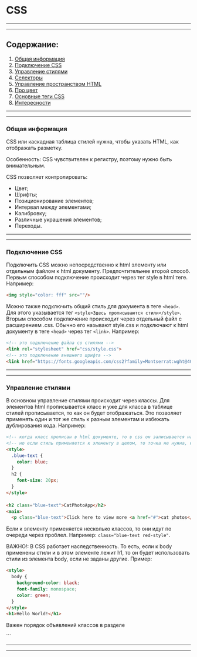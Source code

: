 <h1><b>CSS</b></h1>

<hr />
<hr />

<h2>Содержание:</h2>
<ol>
  <li><a href="https://github.com/sanikitin/Notes_on_CSS#%D0%BE%D0%B1%D1%89%D0%B0%D1%8F-%D0%B8%D0%BD%D1%84%D0%BE%D1%80%D0%BC%D0%B0%D1%86%D0%B8%D1%8F">Общая информация</a></li>
  <li><a href="https://github.com/sanikitin/Notes_on_CSS#%D0%BF%D0%BE%D0%B4%D0%BA%D0%BB%D1%8E%D1%87%D0%B5%D0%BD%D0%B8%D0%B5-css">Подключение CSS</a></li>
  <li><a href="https://github.com/sanikitin/Notes_on_CSS#%D1%83%D0%BF%D1%80%D0%B0%D0%B2%D0%BB%D0%B5%D0%BD%D0%B8%D0%B5-%D1%81%D1%82%D0%B8%D0%BB%D1%8F%D0%BC%D0%B8">Управление стилями</a></li>
  <li><a href="https://github.com/sanikitin/Notes_on_CSS#%D1%81%D0%B5%D0%BB%D0%B5%D0%BA%D1%82%D0%BE%D1%80%D1%8B">Селекторы</a></li>
  <li><a href="https://github.com/sanikitin/Notes_on_CSS#%D1%83%D0%BF%D1%80%D0%B0%D0%B2%D0%BB%D0%B5%D0%BD%D0%B8%D0%B5-%D0%BF%D1%80%D0%BE%D1%81%D1%82%D1%80%D0%B0%D0%BD%D1%81%D1%82%D0%B2%D0%BE%D0%BC-html">Управление пространством HTML</a></li>
  <li><a href="https://github.com/sanikitin/Notes_on_CSS#%D0%BF%D1%80%D0%BE-%D1%86%D0%B2%D0%B5%D1%82">Про цвет</a></li>
  <li><a href="https://github.com/sanikitin/Notes_on_CSS#%D0%BE%D1%81%D0%BD%D0%BE%D0%B2%D0%BD%D1%8B%D0%B5-%D1%82%D0%B5%D0%B3%D0%B8-css">Основные теги CSS</a></li>
  <li><a href="https://github.com/sanikitin/Notes_on_CSS#%D0%B8%D0%BD%D1%82%D0%B5%D1%80%D0%B5%D1%81%D0%BD%D0%BE%D1%81%D1%82%D0%B8">Интересности</a></li>
</ol>

<hr />
<hr />

<h3><b>Общая информация</b></h3>

CSS или каскадная таблица стилей нужна, чтобы указать HTML, как отображать разметку.

Особенность: CSS чувствителен к регистру, поэтому нужно быть внимательным.

CSS позволяет контролировать:
- Цвет;
- Шрифты; 
- Позиционирование элементов;
- Интервал между элементами;
- Калибровку;
- Различные украшения элементов;
- Переходы.

<hr />
<hr />

<h3><b>Подключение CSS</b></h3>

Подключить CSS можно непосредственно к html элементу или отдельным файлом к html документу. Предпочтительнее второй способ.
Первым способом подключение происходит через тег style в html теге. Например: 
```html
<img style="color: fff" src=""/>
```
Можно также подключить общий стиль для документа в теге ```<head>```. Для этого указывается тег ```<style>Здесь прописываются стили</style>```.
Вторым способом подключение происходит через отдельный файл с расширением .css. Обычно его называют style.css и подключают к html документу в теге ```<head>``` через тег ```<link>```. Например:
```html
<!-- это подключение файла со стилями -->
<link rel="stylesheet" href="css/style.css">
<!-- это подключение внешнего шрифта -->
<link href="https://fonts.googleapis.com/css2?family=Montserrat:wght@400;700&family=Roboto+Mono:wght@400;700&display=swap" rel="stylesheet">
```

<hr />
<hr />

<h3><b>Управление стилями</b></h3>

В основном управление стилями происходит через классы. Для элементов html прописывается класс и уже для класса в таблице стилей прописывается, то как он будет отображаться. Это позволяет применять один и тот же стиль к разным элементам и избежать дублирования кода. Например:
```html
<!-- когда класс прописан в html документе, то в css он записывается начиная с точки -->
<!-- но если стиль применяется к элементу в целом, то точка не нужна, как пример h2 -->
<style>
  .blue-text {
    color: blue;
  }
  h2 {
    font-size: 20px;
  }
</style>

<h2 class="blue-text">CatPhotoApp</h2>
<main>
  <p class="blue-text">Click here to view more <a href="#">cat photos</a>.</p>
```
Если к элементу применяется несколько классов, то они идут по очереди через проблел. Например: ```class="blue-text red-style"```.

ВАЖНО!: В CSS работает наследственность. То есть, если к body применены стили и в этом элементе лежит h1, то он будет использовать стили из элемента body, если не заданы другие. Пример:
```html
<style>
  body {
    background-color: black;
    font-family: monospace;
    color: green;
  }
</style>
<h1>Hello World!</h1>
```
Важен порядок объявлений классов в разделе <style>. Второе объявление всегда будет иметь приоритет перед первым. Каждый последующий объявленный класс будет переопределять класс предыдущий, если они применены к одному элементу. 
ВАЖНО!: Порядок подключения классов к элементу не важен. Если первый подключенный класс объявлен раньше второго, то он будет переопределен. Это происходит так как браузер читает стили сверху вниз по очереди.

Также, важно знать, что ID имеет приоритет при подключении и объявлении. Поэтому, не важно где он подключен или объявлен. 
Над классами и ID имеет приоритет и классическое объявление стиля в элементе. Например: ```<h1 style="color: green;">```.

Но, чтобы задать максимальный приоритет элементу можно использовать ключевое слово !important. Это позволит обезопасить ваши персональные стили от стилей подключаемых библиотек. Пример синтаксиса:
```css
.pink-text {
    color: pink !important;
  }
```

К элементам можно применять стили помимо класса с помощью id. Например: ```<h2 id="cat-photo-app">```
Использование атрибутов id дает несколько преимуществ: вы можете использовать id для стилизации одного элемента, а позже использовать их для выбора и изменения определенных элементов с помощью JavaScript. Атрибуты id должны быть уникальными. 

Чтобы применить стили к элементу по ID нужно использовать не точку, а #. Например: 
```css
#cat-photo-element {
  background-color: green;
}
```

ВАЖНО!:  ID не может использоваться повторно и должен применяться только к одному элементу. ID также имеет более высокую важность, чем класс, поэтому, если оба применяются к одному и тому же элементу и имеют конфликтующие стили, будут применяться стили ID.

<hr />
<hr />

<h3><b>Селекторы</b></h3>

Class и ID называются селекторами CSS (CSS Selectors). Существуют и другие селекторы CSS, которые можно использовать для выбора пользовательских групп элементов для стилизации. 

Селектор атрибута ```[attr = value]``` - этот селектор сопоставляет и стилизует элементы с определенным значением атрибута. Например, приведенный ниже код изменяет поля всех элементов с типом атрибута и соответствующим значением радио:
```css
[type='radio'] {
  margin: 20px 0px 20px 0px;
}
```

<hr />
<hr />

<h3><b>Управление пространством HTML</b></h3>

Три важных свойства управляют пространством, окружающим каждый элемент HTML: отступ (padding), граница (border) и поле (margin).
- Отступ (padding) элемента контролирует расстояние между содержимым элемента и его границей.
- Поле (margin) элемента контролирует количество пространства между границей элемента и окружающими элементами.
Картинка, которая хорошо показывает, что есть что.
![Site](https://github.com/sanikitin/Notes_on_CSS/raw/master/2020-09-14_20-14-40.png)

Особенности

- Если вы установить для поля отрицательное значение, элемент станет больше.
- CSS позволяет вам управлять заполнением всех четырех отдельных сторон элемента с помощью свойств padding-top, padding-right, padding-bottom и padding-left. Аналогично для margin. Но можно указывать и в одну строчку. Пример: ```padding: 10px 20px 10px 20px;```. Значения работают как часы: сверху, справа, снизу, слева.

В дополнение к пикселям в CSS есть несколько различных вариантов единиц длины. Два основных типа единиц длины - абсолютные и относительные. Абсолютные единицы привязаны к физическим единицам длины. Единицы абсолютной длины приблизительно соответствуют фактическому измерению на экране, но есть некоторые различия в зависимости от разрешения экрана. Относительные единицы, такие как em или rem, относятся к другому значению длины. Например, em зависит от размера шрифта элемента. Если вы используете его для установки самого свойства font-size, оно относительно родительского font-size. 

<hr />
<hr />

<h3><b>Про цвет</b></h3>

В CSS можно писать цвет словом или использовать 6 шестнадцатеричных цифр для представления цветов, по две для красного (R), зеленого (G) и синего (B) компонентов. Например, # 000000 - черный цвет, а также минимальное возможное значение. Здесь вы можете найти дополнительную информацию о цветовой системе RGB (https://en.wikipedia.org/wiki/RGB_color_model). Пример цвета в 16-ричной системе:
```css
body {
  color: #000000;
}
```
Особеноость: Код из 6 цифр можно сократить до трех. Шестнадцатеричный код red # FF0000 можно сократить до # F00. Эта сокращенная форма дает одну цифру для красного, одну цифру для зеленого и одну цифру для синего.

Также, можно использовать систему RGB для указания цвета. Синтаксис при этом выглядит так:
```css
body {
  background-color: rgb(255, 165, 0);
}
```

<hr />
<hr />

<h3><b>Основные теги CSS.</b></h3>


```color: red;``` - позволяет изменять цвет текста в элементе на тот, что указан после двоеточия.

```font-size: 30px;``` - позволяет изменять размер шрифта.

```font-family: monospace sans-serif;``` - позволяет устанавливать шрифт для элемента. Например: тут monospace шрифт, а sans-serif вид шрифта без засечек у букв.
Шрифты можно выбрать стандартные или из онлайн библиотеки. Например: https://fonts.google.com/
Google Fonts - это бесплатная библиотека веб-шрифтов, которую вы можете использовать в своем CSS, ссылаясь на URL-адрес шрифта. Пример импорта шрифта есть выше.
```font-family: FAMILY_NAME, GENERIC_NAME;``` - можно указывать два шрифта. Первый по умолчанию и второй запасной, если первый не работает.
Особенность: Имена семейств чувствительны к регистру и должны быть заключены в кавычки, если в имени есть пробел. Например, вам нужны кавычки, чтобы использовать шрифт «Open Sans», но не использовать шрифт Lobster.

```width: 500px;``` - позволяет задать ширину элемента.

```border: red solid 5px;``` - позволяет создать рамку вокруг элемента. Можно записывать, как в примере свойства в строчку или по отдельности. Например: 
```html
<style>
  .thin-red-border {
    border-color: red;
    border-width: 5px;
    border-style: solid;
  }
</style>
```
У рамки есть три свойства: ширина, цвет и стиль.

```border-radius: 10px;``` - позволяет убрать острые края и скруглить их на указанное значение. Значение может быть в пикселях или в процентах.

```background-color: green;``` - позволяет задать фоновый цвет элемента.

```--penguin-skin: gray;``` - создание и присвоение переменной значения. Это позволит использовать эту переменную во всем CSS файле далее. Присвоение значения переменной другим элементам происходит с помощью синтаксиса:
```css
.penguin-top {
    background: var(--pengiun-skin);
  }
```
При использовании вашей переменной в качестве значения свойства CSS вы можете прикрепить запасное значение, к которому ваш браузер вернется, если данная переменная недействительна. Особенность: Этот резервный вариант не используется для повышения совместимости браузеров и не будет работать в браузерах IE. Скорее, он используется для того, чтобы браузер отображал цвет, если он не может найти вашу переменную.
Синтаксис: 
```css
.penguin-top {
    background: var(--penguin-skin, black);
  }
```
ВАЖНО!: Использование переменных может привести к тому, что некоторые браузеры не будут поддерживать их. Поэтому, нужно улучшать совместимость с другими браузерами добавлением стандартных способов, чтобы больше браузеров смогли их отобразить. В примере ниже фон объявляется по обычному прямо перед объявлением через переменную, чтобы браузер, который не поддерживает переменные мог загрузить фон стандартным способом:
```css
<style>
  :root {
    --red-color: red;
  }
  .red-box {
    background: red;
    background: var(--red-color);
    height: 200px;
    width:200px;
  }
</style>
<div class="red-box"></div>
```
Переменные CSS наследуются, как и обычные свойства. Чтобы использовать наследование, переменные CSS часто определяются в элементе: root. ```: root``` - это селектор псевдокласса, который соответствует корневому элементу документа, обычно элементу html. Создавая свои переменные в: root, они будут доступны глобально, и к ним можно будет получить доступ из любого другого селектора в таблице стилей.
По сути root используется, как хранилище переменных с открытым доступом. Однако, если потребовалось изменить переменную дальше в структуре, то её можно переопределить, присвоив новое значение. 

Переменные и root удобно применять при медиа запросах. Можно переопределить root, а остальные стили ниже будут использовать нужные параметры в зависимости от соблюдения условий. Пример: 
```css
<style>
  :root {
    --penguin-size: 300px;
    --penguin-skin: gray;
    --penguin-belly: white;
    --penguin-beak: orange;
  }

  @media (max-width: 350px) {
    :root {
      --penguin-size: 200px;
      --penguin-skin: black;
    }
  }
```

<hr />
<hr />

<h3><b>Интересности</b></h3>

- Пингвин
<details>
```html
<style>
  .penguin {

    /* Only change code below this line */
    --penguin-skin: gray;
    --penguin-belly: white;
    --penguin-beak: orange;
    /* Only change code above this line */

    position: relative;
    margin: auto;
    display: block;
    margin-top: 5%;
    width: 300px;
    height: 300px;
  }

  .penguin-top {
    top: 10%;
    left: 25%;
    background: var(--penguin-skin, gray);
    width: 50%;
    height: 45%;
    border-radius: 70% 70% 60% 60%;
  }

  .penguin-bottom {
    top: 40%;
    left: 23.5%;
    background: var(--penguin-skin, gray);
    width: 53%;
    height: 45%;
    border-radius: 70% 70% 100% 100%;
  }

  .right-hand {
    top: 0%;
    left: -5%;
    background: var(--penguin-skin, gray);
    width: 30%;
    height: 60%;
    border-radius: 30% 30% 120% 30%;
    transform: rotate(45deg);
    z-index: -1;
  }

  .left-hand {
    top: 0%;
    left: 75%;
    background: var(--penguin-skin, gray);
    width: 30%;
    height: 60%;
    border-radius: 30% 30% 30% 120%;
    transform: rotate(-45deg);
    z-index: -1;
  }

  .right-cheek {
    top: 15%;
    left: 35%;
    background: var(--penguin-belly, white);
    width: 60%;
    height: 70%;
    border-radius: 70% 70% 60% 60%;
  }

  .left-cheek {
    top: 15%;
    left: 5%;
    background: var(--penguin-belly, white);
    width: 60%;
    height: 70%;
    border-radius: 70% 70% 60% 60%;
  }

  .belly {
    top: 60%;
    left: 2.5%;
    background: var(--penguin-belly, white);
    width: 95%;
    height: 100%;
    border-radius: 120% 120% 100% 100%;
  }

  .right-feet {
    top: 85%;
    left: 60%;
    background: var(--penguin-beak, orange);
    width: 15%;
    height: 30%;
    border-radius: 50% 50% 50% 50%;
    transform: rotate(-80deg);
    z-index: -2222;
  }

  .left-feet {
    top: 85%;
    left: 25%;
    background: var(--penguin-beak, orange);
    width: 15%;
    height: 30%;
    border-radius: 50% 50% 50% 50%;
    transform: rotate(80deg);
    z-index: -2222;
  }

  .right-eye {
    top: 45%;
    left: 60%;
    background: black;
    width: 15%;
    height: 17%;
    border-radius: 50%;
  }

  .left-eye {
    top: 45%;
    left: 25%;
    background: black;
    width: 15%;
    height: 17%;
    border-radius: 50%;
  }

  .sparkle {
    top: 25%;
    left: 15%;
    background: white;
    width: 35%;
    height: 35%;
    border-radius: 50%;
  }

  .blush-right {
    top: 65%;
    left: 15%;
    background: pink;
    width: 15%;
    height: 10%;
    border-radius: 50%;
  }

  .blush-left {
    top: 65%;
    left: 70%;
    background: pink;
    width: 15%;
    height: 10%;
    border-radius: 50%;
  }

  .beak-top {
    top: 60%;
    left: 40%;
    background: var(--penguin-beak, orange);
    width: 20%;
    height: 10%;
    border-radius: 50%;
  }

  .beak-bottom {
    top: 65%;
    left: 42%;
    background: var(--penguin-beak, orange);
    width: 16%;
    height: 10%;
    border-radius: 50%;
  }

  body {
    background:#c6faf1;
  }

  .penguin * {
    position: absolute;
  }
</style>
<div class="penguin">
  <div class="penguin-bottom">
    <div class="right-hand"></div>
    <div class="left-hand"></div>
    <div class="right-feet"></div>
    <div class="left-feet"></div>
  </div>
  <div class="penguin-top">
    <div class="right-cheek"></div>
    <div class="left-cheek"></div>
    <div class="belly"></div>
    <div class="right-eye">
      <div class="sparkle"></div>
    </div>
    <div class="left-eye">
      <div class="sparkle"></div>
    </div>
    <div class="blush-right"></div>
    <div class="blush-left"></div>
    <div class="beak-top"></div>
    <div class="beak-bottom"></div>
  </div>
</div>
```
</details>
<hr />
<hr />
